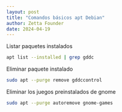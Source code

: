 ```yaml
---
layout: post
title: "Comandos básicos apt Debian"
author: Zetta Founder
date: 2024-04-19
---
```


Listar paquetes instalados

```bash
apt list --installed | grep gddc
```

Eliminar paquete instalado

```bash
sudo apt --purge remove gddccontrol
```

Eliminar los juegos preinstalados de gnome

```bash
sudo apt --purge autoremove gnome-games
```